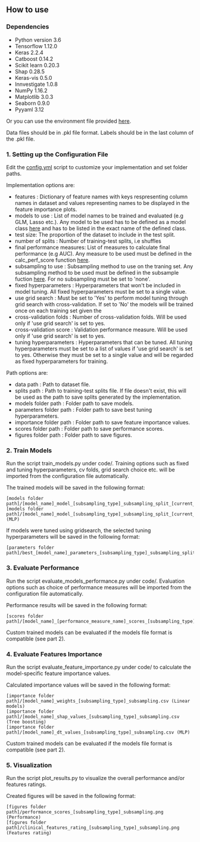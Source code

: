 ## How to use

### Dependencies
- Python version 3.6
- Tensorflow 1.12.0
- Keras 2.2.4
- Catboost 0.14.2
- Scikit learn 0.20.3
- Shap 0.28.5
- Keras-vis 0.5.0
- Innvestigate 1.0.8
- NumPy 1.16.2
- Matplotlib 3.0.3
- Seaborn 0.9.0
- Pyyaml 3.12

Or you can use the environment file provided [here](environment.yml).

Data files should be in .pkl file format. Labels should be in the last column of the .pkl file.

### 1. Setting up the Configuration File

Edit the [config.yml](config.yml) script to customize your implementation and set folder paths. 

Implementation options are:

- features : Dictionary of feature names with keys respresenting column names in dataset and values representing names 
to be displayed in the feature importance plots.
- models to use : List of model names to be trained and evaluated (e.g GLM, Lasso etc.). Any model to be used has to be 
defined as a model class [here](code/utils/models.py) and has to be listed in the exact name of the defined class.
- test size: The proportion of the dataset to include in the test split. 
- number of splits : Number of training-test splits, i.e shuffles
- final performance measures: List of measures to calculate final performance (e.g AUC). Any measure to be used must 
be defined in the calc_perf_score function [here](code/utils/helper_functions.py). 
- subsampling to use : Subsampling method to use on the traning set. Any subsampling method to be used must be defined in 
the subsample fuction [here](code/utils/helper_functions.py). For no subsampling must be set to 'none'.
- fixed hyperparameters : Hyperparameters that won't be included in model tuning. All fixed hyperparameters must be set
to a single value.
- use grid search : Must be set to 'Yes' to perform model tuning through grid search with cross-validation. If set to 'No'
the models will be trained once on each training set given the 
- cross-validation folds : Number of cross-validation folds. Will be used only if 'use grid search' is set to yes.
- cross-validation score : Validation performance measure. Will be used only if 'use grid search' is set to yes.
- tuning hyperparameters : Hyperparameters that can be tuned. All tuning hyperparameters must be set to a list of values 
if 'use grid search' is set to yes. Otherwise they must be set to a single value and will be regarded as fixed 
hyperparameters for training.

Path options are:

- data path : Path to dataset file. 
- splits path : Path to training-test splits file. If file doesn't exist, this will be used as the path to save splits 
generated by the implementation.
- models folder path : Folder path to save models.
- parameters folder path : Folder path to save best tuning hyperparameters.
- importance folder path : Folder path to save feature importance values.
- scores folder path : Folder path to save performance scores.
- figures folder path : Folder path to save figures.

### 2. Train Models

Run the script train_models.py under code/. Training options such as fixed and tuning hyperparameters, cv folds, 
grid search choice etc. will be imported from the configuration file automatically. 

The trained models will be saved in the following format:

    [models folder path]/[model_name]_model_[subsampling_type]_subsampling_split_[current_split_number].pkl 
    [models folder path]/[model_name]_model_[subsampling_type]_subsampling_split_[current_split_number].h5 (MLP)

If models were tuned using gridsearch, the selected tuning hyperparameters will be saved in the following format:

    [parameters folder path]/best_[model_name]_parameters_[subsampling_type]_subsampling_split_[current_split_number].json 

### 3. Evaluate Performance

Run the script evaluate_models_performance.py under code/. Evaluation options such as choice of performance measures 
will be imported from the configuration file automatically.

Performance results will be saved in the following format:

    [scores folder path]/[model_name]_[performance_measure_name]_scores_[subsampling_type]_subsampling.csv

Custom trained models can be evaluated if the models file format is compatible (see part 2).

### 4. Evaluate Features Importance

Run the script evaluate_feature_importance.py under code/ to calculate the model-specific feature importance values. 

Calculated importance values will be saved in the following format:
    
    [importance folder path]/[model_name]_weights_[subsampling_type]_subsampling.csv (Linear models)
    [importance folder path]/[model_name]_shap_values_[subsampling_type]_subsampling.csv (Tree boosting)
    [importance folder path]/[model_name]_dt_values_[subsampling_type]_subsampling.csv (MLP)


Custom trained models can be evaluated if the models file format is compatible (see part 2).

### 5. Visualization

Run the script plot_results.py to visualize the overall performance and/or features ratings.

Created figures will be saved in the following format:

    [figures folder path]/performance_scores_[subsampling_type]_subsampling.png (Performance)
    [figures folder path]/clinical_features_rating_[subsampling_type]_subsampling.png (Features rating)
	


